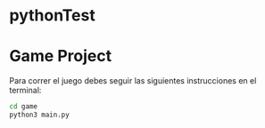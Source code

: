 # pythonTest

# Game Project

Para correr el juego debes seguir las siguientes instrucciones en el terminal:

```sh
cd game
python3 main.py
```